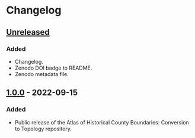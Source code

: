 # Changelog

## [Unreleased]

### Added

  - Changelog.
  - Zenodo DOI badge to README.
  - Zenodo metadata file.

## [1.0.0] - 2022-09-15

### Added

- Public release of the Atlas of Historical County Boundaries: Conversion to Topology repository.

[Unreleased]: https://github.com/markconnellypro/ahcbp-topology/compare/v1.0.0...HEAD
[1.0.0]: https://github.com/markconnellypro/ahcbp-topology/releases/tag/v1.0.0
